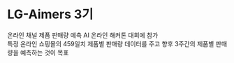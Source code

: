 # LG-Aimers 3기

온라인 채널 제품 판매량 예측 AI 온라인 해커톤 대회에 참가  
특정 온라인 쇼핑몰의 459일치 제품별 판매량 데이터를 주고 향후 3주간의 제품별 판매량을 예측하는 것이 목표

